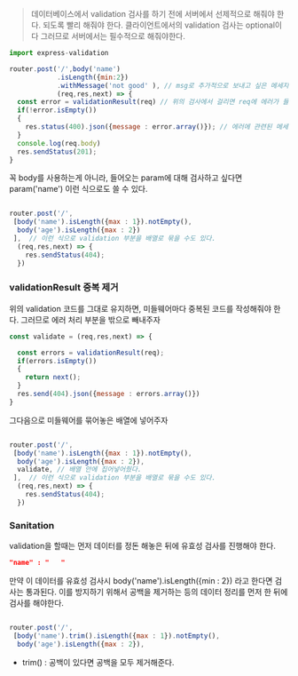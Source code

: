 > 데이터베이스에서 validation 검사를 하기 전에 서버에서 선제적으로 해줘야 한다. 
되도록 빨리 해줘야 한다. 클라이언트에서의 validation 검사는 optional이다 그러므로 서버에서는 필수적으로 해줘야한다. 

```javascript
import express-validation

router.post('/',body('name')
            .isLength({min:2})
            .withMessage('not good' ), // msg로 추가적으로 보내고 싶은 메세지 
            (req,res,next) => {
  const error = validationResult(req) // 위의 검사에서 걸리면 req에 에러가 들어간다. 
  if(!error.isEmpty())
  {
    res.status(400).json({message : error.array()}); // 에러에 관련된 메세지 보냄 
  }
  console.log(req.body)
  res.sendStatus(201);
}
```

꼭 body를 사용하는게 아니라, 들어오는 param에 대해 검사하고 싶다면 param('name') 이런 식으로도 쓸 수 있다. 

```javascript

router.post('/',
 [body('name').isLength({max : 1}).notEmpty(),
  body('age').isLength({max : 2})
 ],  // 이런 식으로 validation 부분을 배열로 묶을 수도 있다. 
  (req,res,next) => {
    res.sendStatus(404);
  })
```

### validationResult 중복 제거  
위의 validation 코드를 그대로 유지하면, 미들웨어마다 중복된 코드를 작성해줘야 한다.
그러므로 에러 처리 부분을 밖으로 빼내주자

```javascript
const validate = (req,res,next) => {

  const errors = validationResult(req);
  if(errors.isEmpty())
  {
    return next();
  }
  res.send(404).json({message : errors.array()})
}
```

그다음으로 미들웨어를 묶어놓은 배열에 넣어주자
```javascript

router.post('/',
 [body('name').isLength({max : 1}).notEmpty(),
  body('age').isLength({max : 2}),
  validate, // 배열 안에 집어넣어줬다. 
 ],  // 이런 식으로 validation 부분을 배열로 묶을 수도 있다. 
  (req,res,next) => {
    res.sendStatus(404);
  })
```

### Sanitation
validation을 할때는 먼저 데이터를 정돈 해놓은 뒤에 유효성 검사를 진행해야 한다. 
```json
"name" : "   " 
```
만약 이 데이터를 유효성 검사시 body('name').isLength({min : 2}) 라고 한다면 검사는 통과된다. 이를 방지하기 위해서 공백을 제거하는 등의 데이터 정리를 먼저 한 뒤에 검사를 해야한다. 
```javascript

router.post('/',
 [body('name').trim().isLength({max : 1}).notEmpty(),
  body('age').isLength({max : 2}),
```
 - trim() : 공백이 있다면 공백을 모두 제거해준다. 
